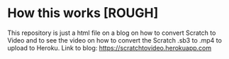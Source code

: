 # How this works [ROUGH]
This repository is just a html file on a blog on how to convert Scratch to Video and to see the video on how to convert the Scratch .sb3 to .mp4 to upload to Heroku.
Link to blog: https://scratchtovideo.herokuapp.com
